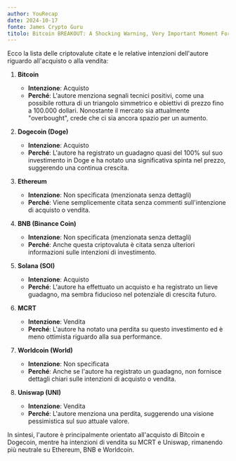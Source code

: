 ```yaml
---
author: YouRecap
date: 2024-10-17
fonte: James Crypto Guru
titolo: Bitcoin BREAKOUT: A Shocking Warning, Very Important Moment For Bitcoin & Crypto
---
```


Ecco la lista delle criptovalute citate e le relative intenzioni dell'autore riguardo all'acquisto o alla vendita:

1. **Bitcoin**
   - **Intenzione**: Acquisto
   - **Perché**: L'autore menziona segnali tecnici positivi, come una possibile rottura di un triangolo simmetrico e obiettivi di prezzo fino a 100.000 dollari. Nonostante il mercato sia attualmente "overbought", crede che ci sia ancora spazio per un aumento.

2. **Dogecoin (Doge)**
   - **Intenzione**: Acquisto
   - **Perché**: L'autore ha registrato un guadagno quasi del 100% sul suo investimento in Doge e ha notato una significativa spinta nel prezzo, suggerendo una continua crescita.

3. **Ethereum**
   - **Intenzione**: Non specificata (menzionata senza dettagli)
   - **Perché**: Viene semplicemente citata senza commenti sull'intenzione di acquisto o vendita.

4. **BNB (Binance Coin)**
   - **Intenzione**: Non specificata (menzionata senza dettagli)
   - **Perché**: Anche questa criptovaluta è citata senza ulteriori informazioni sulle intenzioni di investimento.

5. **Solana (SOI)**
   - **Intenzione**: Acquisto
   - **Perché**: L'autore ha effettuato un acquisto e ha registrato un lieve guadagno, ma sembra fiducioso nel potenziale di crescita futuro.

6. **MCRT**
   - **Intenzione**: Vendita
   - **Perché**: L'autore ha notato una perdita su questo investimento ed è meno ottimista riguardo alla sua performance.

7. **Worldcoin (World)**
   - **Intenzione**: Non specificata
   - **Perché**: Anche se l'autore ha registrato un guadagno, non fornisce dettagli chiari sulle intenzioni di acquisto o vendita.

8. **Uniswap (UNI)**
   - **Intenzione**: Vendita
   - **Perché**: L'autore menziona una perdita, suggerendo una visione pessimistica sul suo attuale valore.

In sintesi, l'autore è principalmente orientato all'acquisto di Bitcoin e Dogecoin, mentre ha intenzioni di vendita su MCRT e Uniswap, rimanendo più neutrale su Ethereum, BNB e Worldcoin.
